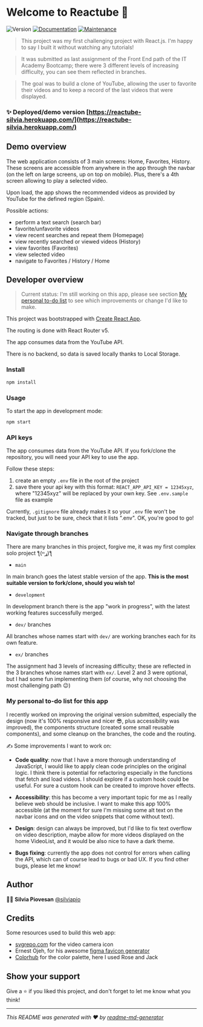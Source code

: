 # Welcome to Reactube 👋

![Version](https://img.shields.io/badge/version-1.1.0-blue.svg?cacheSeconds=2592000)
[![Documentation](https://img.shields.io/badge/documentation-yes-brightgreen.svg)](https://github.com/silviapio/r9-reactube#readme)
[![Maintenance](https://img.shields.io/badge/Maintained%3F-yes-green.svg)](https://github.com/silviapio/r9-reactube/graphs/commit-activity)

> This project was my first challenging project with React.js. I'm happy to say I built it without watching any tutorials!

> It was submitted as last assignment of the Front End path of the IT Academy Bootcamp; there were 3 different levels of increasing difficulty, you can see them reflected in branches.

> The goal was to build a clone of YouTube, allowing the user to favorite their videos and to keep a record of the last videos that were displayed.

### ✨ Deployed/demo version [https://reactube-silvia.herokuapp.com/](https://reactube-silvia.herokuapp.com/)

## Demo overview

The web application consists of 3 main screens: Home, Favorites, History. These screens are accessible from anywhere in the app through the navbar (on the left on large screens, up on top on mobile). Plus, there's a 4th screen allowing to play a selected video.

Upon load, the app shows the recommended videos as provided by YouTube for the defined region (Spain).

Possible actions:

- perform a text search (search bar)
- favorite/unfavorite videos
- view recent searches and repeat them (Homepage)
- view recently searched or viewed videos (History)
- view favorites (Favorites)
- view selected video
- navigate to Favorites / History / Home

## Developer overview

> Current status: I'm still working on this app, please see section [My personal to-do list](#my-personal-to-do-list-for-this-app) to see which improvements or change I'd like to make.

This project was bootstrapped with [Create React App](https://create-react-app.dev/).

The routing is done with React Router v5.

The app consumes data from the YouTube API.

There is no backend, so data is saved locally thanks to Local Storage.

### Install

```sh
npm install
```

### Usage

To start the app in development mode:

```sh
npm start
```

### API keys

The app consumes data from the YouTube API. If you fork/clone the repository, you will need your API key to use the app.

Follow these steps:

1. create an empty `.env` file in the root of the project
2. save there your api key with this format: `REACT_APP_API_KEY = 12345xyz`, where "12345xyz" will be replaced by your own key. See `.env.sample` file as example

Currently, `.gitignore` file already makes it so your `.env` file won't be tracked, but just to be sure, check that it lists ".env". OK, you're good to go!

### Navigate through branches

There are many branches in this project, forgive me, it was my first complex solo project ƪ(ړײ)ƪ

- `main`

In main branch goes the latest stable version of the app. **This is the most suitable version to fork/clone, should you wish to!**

- `development`

In development branch there is the app "work in progress", with the latest working features successfully merged.

- `dev/` branches

All branches whose names start with `dev/` are working branches each for its own feature.

- `ex/` branches

The assignment had 3 levels of increasing difficulty; these are reflected in the 3 branches whose names start with `ex/`. Level 2 and 3 were optional, but I had some fun implementing them (of course, why not choosing the most challenging path 😉)

### My personal to-do list for this app

I recently worked on improving the original version submitted, especially the design (now it's 100% responsive and nicer 😎, plus accessibility was improved), the components structure (created some small reusable components), and some cleanup on the branches, the code and the routing.

✍️ Some improvements I want to work on:

- **Code quality**: now that I have a more thorough understanding of JavaScript, I would like to apply clean code principles on the original logic. I think there is potential for refactoring especially in the functions that fetch and load videos. I should explore if a custom hook could be useful. For sure a custom hook can be created to improve hover effects.

- **Accessibility**: this has become a very important topic for me as I really believe web should be inclusive. I want to make this app 100% accessible (at the moment for sure I'm missing some alt text on the navbar icons and on the video snippets that come without text).

- **Design**: design can always be improved, but I'd like to fix text overflow on video description, maybe allow for more videos displayed on the home VideoList, and it would be also nice to have a dark theme.

- **Bugs fixing**: currently the app does not control for errors when calling the API, which can of course lead to bugs or bad UX. If you find other bugs, please let me know!

## Author

👩‍💻 **Silvia Piovesan** [@silviapio](https://github.com/silviapio)

## Credits

Some resources used to build this web app:

- [svgrepo.com](http://svgrepo.com) for the video camera icon
- Ernest Ojeh, for his awesome [figma favicon generator](https://www.figma.com/community/file/914233657397286062)
- [Colorhub](https://www.colorhub.app/) for the color palette, here I used Rose and Jack

## Show your support

Give a ⭐️ if you liked this project, and don't forget to let me know what you think!

---

_This README was generated with ❤️ by [readme-md-generator](https://github.com/kefranabg/readme-md-generator)_

